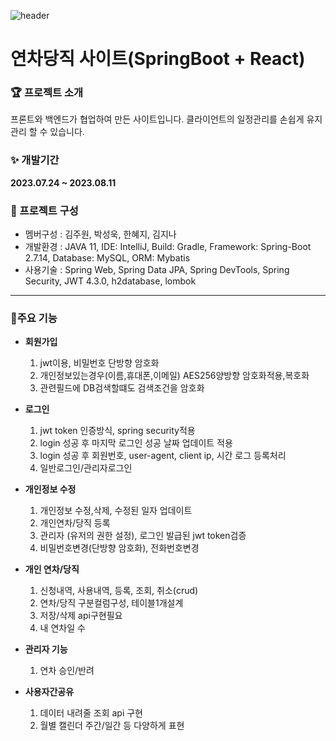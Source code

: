 ![header](https://capsule-render.vercel.app/api?type=waving&color=auto&height=200&section=header&text=Mini%20Project&fontSize=50)
# 연차당직 사이트(SpringBoot + React)

### 🏆 프로젝트 소개
프론트와 백엔드가 협업하여 만든 사이트입니다. 클라이언트의 일정관리를 손쉽게 유지관리 할 수 있습니다.

### ✨ 개발기간
**2023.07.24 ~ 2023.08.11**

### 🎈 프로젝트 구성
* 멤버구성 : 김주원, 박성욱, 한혜지, 김지나
* 개발환경 : JAVA 11, IDE: IntelliJ, Build: Gradle, Framework: Spring-Boot 2.7.14,
  Database: MySQL, ORM: Mybatis
* 사용기술 : Spring Web, Spring Data JPA, Spring DevTools, Spring Security,
  JWT 4.3.0, h2database, lombok

----
### 📌주요 기능

* **회원가입**
    1. jwt이용, 비밀번호 단방향 암호화
    2. 개인정보있는경우(이름,휴대폰,이메일) AES256양방향 암호화적용,복호화
    3. 관련필드에 DB검색할떄도 검색조건을 암호화

* **로그인**
    1. jwt token 인증방식, spring security적용
    2. login 성공 후 마지막 로그인 성공 날짜 업데이트 적용
    3. login 성공 후 회원번호, user-agent, client ip, 시간 로그 등록처리
    4. 일반로그인/관리자로그인

* **개인정보 수정**

    1. 개인정보 수정,삭제, 수정된 일자 업데이트
    2. 개인연차/당직 등록
    3. 관리자 (유저의 권한 설정), 로그인 발급된 jwt token검증
    4. 비밀번호변경(단방향 암호화), 전화번호변경

* **개인 연차/당직**

    1. 신청내역, 사용내역, 등록, 조회, 취소(crud)
    2. 연차/당직 구분컬럼구성, 테이블1개설계
    3. 저장/삭제 api구현필요
    4. 내 연차일 수

* **관리자 기능**

    1. 연차 승인/반려

* **사용자간공유**

    1. 데이터 내려줄 조회 api 구현
    2. 월별 캘린더 주간/일간 등 다양하게 표현
